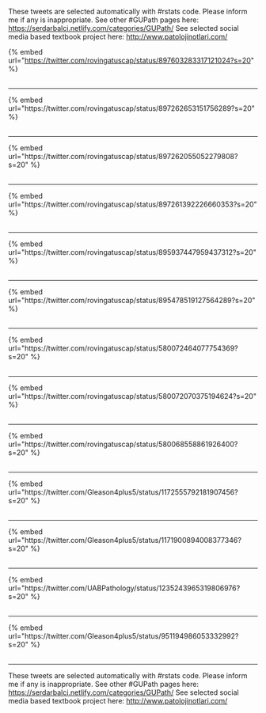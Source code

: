 

These tweets are selected automatically with #rstats code. Please inform me if any is inappropriate.
See other #GUPath pages here: https://serdarbalci.netlify.com/categories/GUPath/ 
See selected social media based textbook project here: http://www.patolojinotlari.com/

{% embed url="https://twitter.com/rovingatuscap/status/897603283317121024?s=20" %}<br>
<br>
<hr>
{% embed url="https://twitter.com/rovingatuscap/status/897262653151756289?s=20" %}<br>
<br>
<hr>
{% embed url="https://twitter.com/rovingatuscap/status/897262055052279808?s=20" %}<br>
<br>
<hr>
{% embed url="https://twitter.com/rovingatuscap/status/897261392226660353?s=20" %}<br>
<br>
<hr>
{% embed url="https://twitter.com/rovingatuscap/status/895937447959437312?s=20" %}<br>
<br>
<hr>
{% embed url="https://twitter.com/rovingatuscap/status/895478519127564289?s=20" %}<br>
<br>
<hr>
{% embed url="https://twitter.com/rovingatuscap/status/580072464077754369?s=20" %}<br>
<br>
<hr>
{% embed url="https://twitter.com/rovingatuscap/status/580072070375194624?s=20" %}<br>
<br>
<hr>
{% embed url="https://twitter.com/rovingatuscap/status/580068558861926400?s=20" %}<br>
<br>
<hr>
{% embed url="https://twitter.com/Gleason4plus5/status/1172555792181907456?s=20" %}<br>
<br>
<hr>
{% embed url="https://twitter.com/Gleason4plus5/status/1171900894008377346?s=20" %}<br>
<br>
<hr>
{% embed url="https://twitter.com/UABPathology/status/1235243965319806976?s=20" %}<br>
<br>
<hr>
{% embed url="https://twitter.com/Gleason4plus5/status/951194986053332992?s=20" %}<br>
<br>
<hr>


These tweets are selected automatically with #rstats code. Please inform me if any is inappropriate.
See other #GUPath pages here: https://serdarbalci.netlify.com/categories/GUPath/ 
See selected social media based textbook project here: http://www.patolojinotlari.com/
